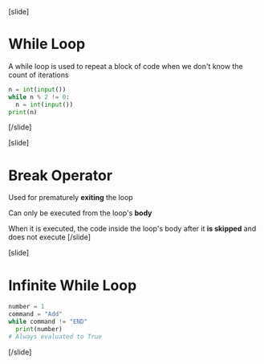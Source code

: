 [slide]
# While Loop

A while loop is used to repeat a block of code when we don't know the count of iterations

```python
n = int(input())
while n % 2 != 0:
  n = int(input())
print(n)
```
[/slide]

[slide]

# Break Operator

Used for prematurely **exiting** the loop

Can only be executed from the loop's **body**

When it is executed, the code inside the loop's body after it **is skipped** and does not execute
[/slide]

[slide]
# Infinite While Loop
```python
number = 1
command = "Add"
while command != "END"
  print(number)
# Always evaluated to True
```
[/slide]